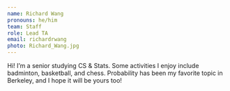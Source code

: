 ```yaml
---
name: Richard Wang
pronouns: he/him
team: Staff
role: Lead TA
email: richardrwang
photo: Richard_Wang.jpg
---
```


Hi! I’m a senior studying CS & Stats. Some activities I enjoy include badminton, basketball, and chess. Probability has been my favorite topic in Berkeley, and I hope it will be yours too!